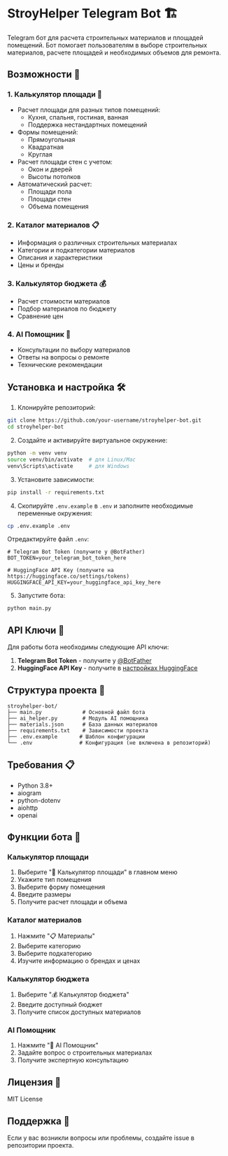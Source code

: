 # StroyHelper Telegram Bot 🏗️

Telegram бот для расчета строительных материалов и площадей помещений. Бот помогает пользователям в выборе строительных материалов, расчете площадей и необходимых объемов для ремонта.

## Возможности 🌟

### 1. Калькулятор площади 📐
- Расчет площади для разных типов помещений:
  - Кухня, спальня, гостиная, ванная
  - Поддержка нестандартных помещений
- Формы помещений:
  - Прямоугольная
  - Квадратная
  - Круглая
- Расчет площади стен с учетом:
  - Окон и дверей
  - Высоты потолков
- Автоматический расчет:
  - Площади пола
  - Площади стен
  - Объема помещения

### 2. Каталог материалов 📋
- Информация о различных строительных материалах
- Категории и подкатегории материалов
- Описания и характеристики
- Цены и бренды

### 3. Калькулятор бюджета 💰
- Расчет стоимости материалов
- Подбор материалов по бюджету
- Сравнение цен

### 4. AI Помощник 🤖
- Консультации по выбору материалов
- Ответы на вопросы о ремонте
- Технические рекомендации

## Установка и настройка 🛠️

1. Клонируйте репозиторий:
```bash
git clone https://github.com/your-username/stroyhelper-bot.git
cd stroyhelper-bot
```

2. Создайте и активируйте виртуальное окружение:
```bash
python -m venv venv
source venv/bin/activate  # для Linux/Mac
venv\Scripts\activate     # для Windows
```

3. Установите зависимости:
```bash
pip install -r requirements.txt
```

4. Скопируйте `.env.example` в `.env` и заполните необходимые переменные окружения:
```bash
cp .env.example .env
```

Отредактируйте файл `.env`:
```env
# Telegram Bot Token (получите у @BotFather)
BOT_TOKEN=your_telegram_bot_token_here

# HuggingFace API Key (получите на https://huggingface.co/settings/tokens)
HUGGINGFACE_API_KEY=your_huggingface_api_key_here
```

5. Запустите бота:
```bash
python main.py
```

## API Ключи 🔑

Для работы бота необходимы следующие API ключи:
1. **Telegram Bot Token** - получите у [@BotFather](https://t.me/BotFather)
2. **HuggingFace API Key** - получите в [настройках HuggingFace](https://huggingface.co/settings/tokens)

## Структура проекта 📁
```
stroyhelper-bot/
├── main.py             # Основной файл бота
├── ai_helper.py        # Модуль AI помощника
├── materials.json      # База данных материалов
├── requirements.txt    # Зависимости проекта
├── .env.example       # Шаблон конфигурации
└── .env               # Конфигурация (не включена в репозиторий)
```

## Требования 📋
- Python 3.8+
- aiogram
- python-dotenv
- aiohttp
- openai

## Функции бота 🤖

### Калькулятор площади
1. Выберите "📐 Калькулятор площади" в главном меню
2. Укажите тип помещения
3. Выберите форму помещения
4. Введите размеры
5. Получите расчет площади и объема

### Каталог материалов
1. Нажмите "📋 Материалы"
2. Выберите категорию
3. Выберите подкатегорию
4. Изучите информацию о брендах и ценах

### Калькулятор бюджета
1. Выберите "💰 Калькулятор бюджета"
2. Введите доступный бюджет
3. Получите список доступных материалов

### AI Помощник
1. Нажмите "🤖 AI Помощник"
2. Задайте вопрос о строительных материалах
3. Получите экспертную консультацию

## Лицензия 📄
MIT License

## Поддержка 💬
Если у вас возникли вопросы или проблемы, создайте issue в репозитории проекта.